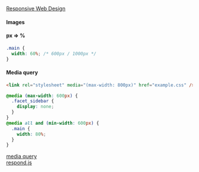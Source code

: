 [Responsive Web Design](http://alistapart.com/article/responsive-web-design)   
#### Images   
#### px => %   
````css
.main {
  width: 60%; /* 600px / 1000px */
}
````
#### Media query    
````html
<link rel="stylesheet" media="(max-width: 800px)" href="example.css" />
````
````css
@media (max-width: 600px) {
  .facet_sidebar {
    display: none;
  }
}
@media all and (min-width: 600px) {
  .main {
    width: 80%;
  }
}
````
[media query](https://developer.mozilla.org/en-US/docs/Web/Guide/CSS/Media_queries)    
[respond.js](https://github.com/scottjehl/Respond)   